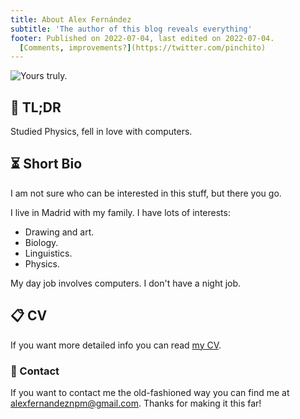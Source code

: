 ```yaml
---
title: About Alex Fernández 
subtitle: 'The author of this blog reveals everything'
footer: Published on 2022-07-04, last edited on 2022-07-04.
  [Comments, improvements?](https://twitter.com/pinchito)
---
```


![Yours truly.](/avatar.jpg "🤔. Source: Photo by Sergio García, https://twitter.com/sgmonda.")


## 🙈 TL;DR

Studied Physics,
fell in love with computers.

## ⏳ Short Bio

I am not sure who can be interested in this stuff,
but there you go.

I live in Madrid with my family.
I have lots of interests:
* Drawing and art.
* Biology.
* Linguistics.
* Physics.

My day job involves computers.
I don't have a night job.

## 📋 CV

If you want more detailed info you can read
[my CV](/cv).

### 📧 Contact

If you want to contact me the old-fashioned way you can find me at
[alexfernandeznpm@gmail.com](mailto:alexfernandeznpm@gmail.com).
Thanks for making it this far!

